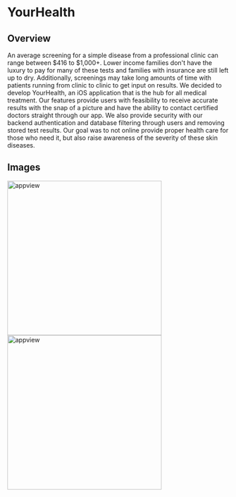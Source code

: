 # YourHealth

## Overview
An average screening for a simple disease from a professional clinic can range between $416 to $1,000+. Lower income families don't have the luxury to pay for many of these tests and families with insurance are still left up to dry. Additionally, screenings may take long amounts of time with patients running from clinic to clinic to get input on results. We decided to develop YourHealth, an iOS application that is the hub for all medical treatment. Our features provide users with feasibility to receive accurate results with the snap of a picture and have the ability to contact certified doctors straight through our app. We also provide security with our backend authentication and database filtering through users and removing stored test results. Our goal was to not online provide proper health care for those who need it, but also raise awareness of the severity of these skin diseases.

## Images
<img width="350" alt="appview" src="https://user-images.githubusercontent.com/22282701/58344066-96b8a700-7e09-11e9-8d6c-bab0985c886b.jpeg">   <img width="350" alt="appview" src="https://user-images.githubusercontent.com/22282701/58344183-e008f680-7e09-11e9-9518-66e5cf803e82.jpeg">  
